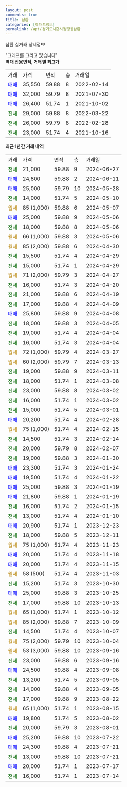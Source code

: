 ```yaml
---
layout: post
comments: true
title: 삼환
categories: [아파트정보]
permalink: /apt/경기도시흥시정왕동삼환
---
```


삼환 실거래 상세정보

<script type="text/javascript">
  google.charts.load('current', {'packages':['line', 'corechart']});
  google.charts.setOnLoadCallback(drawChart);

  function drawChart() {
    var data = new google.visualization.DataTable();
    data.addColumn('date', '거래일');
    data.addColumn('number', "매매");
    data.addColumn('number', "전세");
    data.addColumn('number', "전매");

    data.addRows([[new Date(Date.parse("2024-06-27")), null, 21000, null], [new Date(Date.parse("2024-06-11")), 24800, null, null], [new Date(Date.parse("2024-05-28")), 25000, null, null], [new Date(Date.parse("2024-05-10")), null, 14000, null], [new Date(Date.parse("2024-05-07")), null, null, null], [new Date(Date.parse("2024-05-06")), 25000, null, null], [new Date(Date.parse("2024-05-06")), null, 18000, null], [new Date(Date.parse("2024-05-06")), null, null, null], [new Date(Date.parse("2024-04-30")), null, null, null], [new Date(Date.parse("2024-04-29")), null, 15500, null], [new Date(Date.parse("2024-04-29")), null, 15000, null], [new Date(Date.parse("2024-04-27")), null, null, null], [new Date(Date.parse("2024-04-20")), null, 16000, null], [new Date(Date.parse("2024-04-19")), null, 21000, null], [new Date(Date.parse("2024-04-09")), null, 17000, null], [new Date(Date.parse("2024-04-08")), 25800, null, null], [new Date(Date.parse("2024-04-05")), null, 18000, null], [new Date(Date.parse("2024-04-04")), null, 19000, null], [new Date(Date.parse("2024-04-04")), null, 16000, null], [new Date(Date.parse("2024-03-27")), null, null, null], [new Date(Date.parse("2024-03-13")), null, null, null], [new Date(Date.parse("2024-03-11")), null, 19000, null], [new Date(Date.parse("2024-03-08")), null, 18000, null], [new Date(Date.parse("2024-03-02")), null, 23000, null], [new Date(Date.parse("2024-03-02")), null, 16000, null], [new Date(Date.parse("2024-03-01")), null, 15000, null], [new Date(Date.parse("2024-02-28")), 20200, null, null], [new Date(Date.parse("2024-02-15")), null, null, null], [new Date(Date.parse("2024-02-14")), null, 14500, null], [new Date(Date.parse("2024-02-07")), null, 20000, null], [new Date(Date.parse("2024-01-30")), null, 19000, null], [new Date(Date.parse("2024-01-24")), 23300, null, null], [new Date(Date.parse("2024-01-22")), 19500, null, null], [new Date(Date.parse("2024-01-19")), 25000, null, null], [new Date(Date.parse("2024-01-19")), 21800, null, null], [new Date(Date.parse("2024-01-15")), null, 16000, null], [new Date(Date.parse("2024-01-10")), null, 13000, null], [new Date(Date.parse("2023-12-23")), 20900, null, null], [new Date(Date.parse("2023-12-11")), null, 18000, null], [new Date(Date.parse("2023-11-23")), null, null, null], [new Date(Date.parse("2023-11-18")), 20000, null, null], [new Date(Date.parse("2023-11-15")), 20000, null, null], [new Date(Date.parse("2023-11-03")), null, null, null], [new Date(Date.parse("2023-10-30")), null, 15200, null], [new Date(Date.parse("2023-10-25")), 25000, null, null], [new Date(Date.parse("2023-10-13")), null, 17000, null], [new Date(Date.parse("2023-10-12")), null, null, null], [new Date(Date.parse("2023-10-09")), null, null, null], [new Date(Date.parse("2023-10-07")), null, 14500, null], [new Date(Date.parse("2023-10-04")), null, null, null], [new Date(Date.parse("2023-09-16")), null, null, null], [new Date(Date.parse("2023-09-16")), null, 23000, null], [new Date(Date.parse("2023-09-08")), 24500, null, null], [new Date(Date.parse("2023-09-05")), null, 13200, null], [new Date(Date.parse("2023-09-05")), null, 14000, null], [new Date(Date.parse("2023-08-22")), null, 17000, null], [new Date(Date.parse("2023-08-15")), null, null, null], [new Date(Date.parse("2023-08-02")), 19800, null, null], [new Date(Date.parse("2023-08-01")), null, 20000, null], [new Date(Date.parse("2023-07-22")), 25200, null, null], [new Date(Date.parse("2023-07-21")), 24300, null, null], [new Date(Date.parse("2023-07-21")), null, 13000, null], [new Date(Date.parse("2023-07-17")), 20000, null, null], [new Date(Date.parse("2023-07-14")), null, 16000, null]]);

    var options = {
      hAxis: {
        format: 'yyyy/MM/dd'
      },    
      lineWidth: 0,
      pointsVisible: true,    
      title: '최근 1년간 유형별 실거래가 분포',
      legend: { position: 'bottom' }
    };

    var formatter = new google.visualization.NumberFormat({pattern:'###,###'} );
    formatter.format(data, 1);
    formatter.format(data, 2);
    
    setTimeout(function() {
        var chart = new google.visualization.LineChart(document.getElementById('columnchart_material'));
        chart.draw(data, (options));
        document.getElementById('loading').style.display = 'none';
    }, 200);
  }
</script>


<div id="loading" style="z-index:20; display: block; margin-left: 0px">"그래프를 그리고 있습니다"</div>
<div id="columnchart_material" style="width: 95%; margin-left: 0px; display: block"></div>
<!-- contents start -->
<b>역대 전용면적, 거래별 최고가</b>
<table class="sortable">
    <tr>
      <td>거래</td>
      <td>가격</td>
      <td>면적</td>
      <td>층</td>
      <td>거래일</td>
    </tr>
        <tr>
          <td><a style="color: blue">매매</a></td>
          <td>35,550</td>
          <td>59.88</td>
          <td>8</td>
          <td>2022-02-14</td>
        </tr>            <tr>
          <td><a style="color: blue">매매</a></td>
          <td>32,000</td>
          <td>59.79</td>
          <td>8</td>
          <td>2021-07-30</td>
        </tr>            <tr>
          <td><a style="color: blue">매매</a></td>
          <td>26,400</td>
          <td>51.74</td>
          <td>1</td>
          <td>2021-10-02</td>
        </tr>        
        <tr>
              <td><a style="color: darkgreen">전세</a></td>
              <td>29,000</td>
              <td>59.88</td>
              <td>8</td>
              <td>2022-03-22</td>
            </tr>            <tr>
              <td><a style="color: darkgreen">전세</a></td>
              <td>26,000</td>
              <td>59.79</td>
              <td>8</td>
              <td>2022-02-28</td>
            </tr>            <tr>
              <td><a style="color: darkgreen">전세</a></td>
              <td>23,000</td>
              <td>51.74</td>
              <td>4</td>
              <td>2021-10-16</td>
            </tr>        
    
</table>

<b>최근 1년간 거래 내역</b>

<table class="sortable">
    <tr>
      <td>거래</td>
      <td>가격</td>
      <td>면적</td>
      <td>층</td>
      <td>거래일</td>
    </tr>
    <tr>
      <td><a style="color: darkgreen">전세</a></td>
      <td>21,000</td>
      <td>59.88</td>
      <td>9</td>
      <td>2024-06-27</td>
    </tr>          <tr>
      <td><a style="color: blue">매매</a></td>
      <td>24,800</td>
      <td>59.88</td>
      <td>2</td>
      <td>2024-06-11</td>
    </tr>          <tr>
      <td><a style="color: blue">매매</a></td>
      <td>25,000</td>
      <td>59.79</td>
      <td>10</td>
      <td>2024-05-28</td>
    </tr>          <tr>
      <td><a style="color: darkgreen">전세</a></td>
      <td>14,000</td>
      <td>51.74</td>
      <td>5</td>
      <td>2024-05-10</td>
    </tr>          <tr>
      <td><a style="color: darkgoldenrod">월세</a></td>
      <td>85 (1,000)</td>
      <td>59.88</td>
      <td>6</td>
      <td>2024-05-07</td>
    </tr>          <tr>
      <td><a style="color: blue">매매</a></td>
      <td>25,000</td>
      <td>59.88</td>
      <td>9</td>
      <td>2024-05-06</td>
    </tr>          <tr>
      <td><a style="color: darkgreen">전세</a></td>
      <td>18,000</td>
      <td>59.88</td>
      <td>8</td>
      <td>2024-05-06</td>
    </tr>          <tr>
      <td><a style="color: darkgoldenrod">월세</a></td>
      <td>66 (1,000)</td>
      <td>59.88</td>
      <td>3</td>
      <td>2024-05-06</td>
    </tr>          <tr>
      <td><a style="color: darkgoldenrod">월세</a></td>
      <td>85 (2,000)</td>
      <td>59.88</td>
      <td>6</td>
      <td>2024-04-30</td>
    </tr>          <tr>
      <td><a style="color: darkgreen">전세</a></td>
      <td>15,500</td>
      <td>51.74</td>
      <td>4</td>
      <td>2024-04-29</td>
    </tr>          <tr>
      <td><a style="color: darkgreen">전세</a></td>
      <td>15,000</td>
      <td>51.74</td>
      <td>1</td>
      <td>2024-04-29</td>
    </tr>          <tr>
      <td><a style="color: darkgoldenrod">월세</a></td>
      <td>71 (2,000)</td>
      <td>59.79</td>
      <td>3</td>
      <td>2024-04-27</td>
    </tr>          <tr>
      <td><a style="color: darkgreen">전세</a></td>
      <td>16,000</td>
      <td>51.74</td>
      <td>3</td>
      <td>2024-04-20</td>
    </tr>          <tr>
      <td><a style="color: darkgreen">전세</a></td>
      <td>21,000</td>
      <td>59.88</td>
      <td>6</td>
      <td>2024-04-19</td>
    </tr>          <tr>
      <td><a style="color: darkgreen">전세</a></td>
      <td>17,000</td>
      <td>59.88</td>
      <td>4</td>
      <td>2024-04-09</td>
    </tr>          <tr>
      <td><a style="color: blue">매매</a></td>
      <td>25,800</td>
      <td>59.88</td>
      <td>9</td>
      <td>2024-04-08</td>
    </tr>          <tr>
      <td><a style="color: darkgreen">전세</a></td>
      <td>18,000</td>
      <td>59.88</td>
      <td>3</td>
      <td>2024-04-05</td>
    </tr>          <tr>
      <td><a style="color: darkgreen">전세</a></td>
      <td>19,000</td>
      <td>51.74</td>
      <td>4</td>
      <td>2024-04-04</td>
    </tr>          <tr>
      <td><a style="color: darkgreen">전세</a></td>
      <td>16,000</td>
      <td>51.74</td>
      <td>3</td>
      <td>2024-04-04</td>
    </tr>          <tr>
      <td><a style="color: darkgoldenrod">월세</a></td>
      <td>72 (1,000)</td>
      <td>59.79</td>
      <td>4</td>
      <td>2024-03-27</td>
    </tr>          <tr>
      <td><a style="color: darkgoldenrod">월세</a></td>
      <td>60 (2,000)</td>
      <td>59.79</td>
      <td>7</td>
      <td>2024-03-13</td>
    </tr>          <tr>
      <td><a style="color: darkgreen">전세</a></td>
      <td>19,000</td>
      <td>59.88</td>
      <td>9</td>
      <td>2024-03-11</td>
    </tr>          <tr>
      <td><a style="color: darkgreen">전세</a></td>
      <td>18,000</td>
      <td>51.74</td>
      <td>1</td>
      <td>2024-03-08</td>
    </tr>          <tr>
      <td><a style="color: darkgreen">전세</a></td>
      <td>23,000</td>
      <td>59.88</td>
      <td>8</td>
      <td>2024-03-02</td>
    </tr>          <tr>
      <td><a style="color: darkgreen">전세</a></td>
      <td>16,000</td>
      <td>51.74</td>
      <td>1</td>
      <td>2024-03-02</td>
    </tr>          <tr>
      <td><a style="color: darkgreen">전세</a></td>
      <td>15,000</td>
      <td>51.74</td>
      <td>5</td>
      <td>2024-03-01</td>
    </tr>          <tr>
      <td><a style="color: blue">매매</a></td>
      <td>20,200</td>
      <td>51.74</td>
      <td>4</td>
      <td>2024-02-28</td>
    </tr>          <tr>
      <td><a style="color: darkgoldenrod">월세</a></td>
      <td>75 (1,000)</td>
      <td>51.74</td>
      <td>4</td>
      <td>2024-02-15</td>
    </tr>          <tr>
      <td><a style="color: darkgreen">전세</a></td>
      <td>14,500</td>
      <td>51.74</td>
      <td>3</td>
      <td>2024-02-14</td>
    </tr>          <tr>
      <td><a style="color: darkgreen">전세</a></td>
      <td>20,000</td>
      <td>59.79</td>
      <td>8</td>
      <td>2024-02-07</td>
    </tr>          <tr>
      <td><a style="color: darkgreen">전세</a></td>
      <td>19,000</td>
      <td>59.88</td>
      <td>3</td>
      <td>2024-01-30</td>
    </tr>          <tr>
      <td><a style="color: blue">매매</a></td>
      <td>23,300</td>
      <td>51.74</td>
      <td>3</td>
      <td>2024-01-24</td>
    </tr>          <tr>
      <td><a style="color: blue">매매</a></td>
      <td>19,500</td>
      <td>51.74</td>
      <td>4</td>
      <td>2024-01-22</td>
    </tr>          <tr>
      <td><a style="color: blue">매매</a></td>
      <td>25,000</td>
      <td>59.88</td>
      <td>3</td>
      <td>2024-01-19</td>
    </tr>          <tr>
      <td><a style="color: blue">매매</a></td>
      <td>21,800</td>
      <td>59.88</td>
      <td>1</td>
      <td>2024-01-19</td>
    </tr>          <tr>
      <td><a style="color: darkgreen">전세</a></td>
      <td>16,000</td>
      <td>51.74</td>
      <td>2</td>
      <td>2024-01-15</td>
    </tr>          <tr>
      <td><a style="color: darkgreen">전세</a></td>
      <td>13,000</td>
      <td>51.74</td>
      <td>4</td>
      <td>2024-01-10</td>
    </tr>          <tr>
      <td><a style="color: blue">매매</a></td>
      <td>20,900</td>
      <td>51.74</td>
      <td>1</td>
      <td>2023-12-23</td>
    </tr>          <tr>
      <td><a style="color: darkgreen">전세</a></td>
      <td>18,000</td>
      <td>59.88</td>
      <td>5</td>
      <td>2023-12-11</td>
    </tr>          <tr>
      <td><a style="color: darkgoldenrod">월세</a></td>
      <td>75 (1,000)</td>
      <td>51.74</td>
      <td>4</td>
      <td>2023-11-23</td>
    </tr>          <tr>
      <td><a style="color: blue">매매</a></td>
      <td>20,000</td>
      <td>51.74</td>
      <td>4</td>
      <td>2023-11-18</td>
    </tr>          <tr>
      <td><a style="color: blue">매매</a></td>
      <td>20,000</td>
      <td>51.74</td>
      <td>4</td>
      <td>2023-11-15</td>
    </tr>          <tr>
      <td><a style="color: darkgoldenrod">월세</a></td>
      <td>58 (500)</td>
      <td>51.74</td>
      <td>4</td>
      <td>2023-11-03</td>
    </tr>          <tr>
      <td><a style="color: darkgreen">전세</a></td>
      <td>15,200</td>
      <td>51.74</td>
      <td>3</td>
      <td>2023-10-30</td>
    </tr>          <tr>
      <td><a style="color: blue">매매</a></td>
      <td>25,000</td>
      <td>59.88</td>
      <td>3</td>
      <td>2023-10-25</td>
    </tr>          <tr>
      <td><a style="color: darkgreen">전세</a></td>
      <td>17,000</td>
      <td>59.88</td>
      <td>10</td>
      <td>2023-10-13</td>
    </tr>          <tr>
      <td><a style="color: darkgoldenrod">월세</a></td>
      <td>65 (1,000)</td>
      <td>51.74</td>
      <td>1</td>
      <td>2023-10-12</td>
    </tr>          <tr>
      <td><a style="color: darkgoldenrod">월세</a></td>
      <td>85 (2,000)</td>
      <td>59.88</td>
      <td>7</td>
      <td>2023-10-09</td>
    </tr>          <tr>
      <td><a style="color: darkgreen">전세</a></td>
      <td>14,500</td>
      <td>51.74</td>
      <td>4</td>
      <td>2023-10-07</td>
    </tr>          <tr>
      <td><a style="color: darkgoldenrod">월세</a></td>
      <td>75 (2,000)</td>
      <td>59.79</td>
      <td>10</td>
      <td>2023-10-04</td>
    </tr>          <tr>
      <td><a style="color: darkgoldenrod">월세</a></td>
      <td>53 (3,000)</td>
      <td>59.88</td>
      <td>10</td>
      <td>2023-09-16</td>
    </tr>          <tr>
      <td><a style="color: darkgreen">전세</a></td>
      <td>23,000</td>
      <td>59.88</td>
      <td>6</td>
      <td>2023-09-16</td>
    </tr>          <tr>
      <td><a style="color: blue">매매</a></td>
      <td>24,500</td>
      <td>59.88</td>
      <td>4</td>
      <td>2023-09-08</td>
    </tr>          <tr>
      <td><a style="color: darkgreen">전세</a></td>
      <td>13,200</td>
      <td>51.74</td>
      <td>5</td>
      <td>2023-09-05</td>
    </tr>          <tr>
      <td><a style="color: darkgreen">전세</a></td>
      <td>14,000</td>
      <td>59.88</td>
      <td>4</td>
      <td>2023-09-05</td>
    </tr>          <tr>
      <td><a style="color: darkgreen">전세</a></td>
      <td>17,000</td>
      <td>59.88</td>
      <td>9</td>
      <td>2023-08-22</td>
    </tr>          <tr>
      <td><a style="color: darkgoldenrod">월세</a></td>
      <td>65 (1,000)</td>
      <td>51.74</td>
      <td>1</td>
      <td>2023-08-15</td>
    </tr>          <tr>
      <td><a style="color: blue">매매</a></td>
      <td>19,800</td>
      <td>51.74</td>
      <td>5</td>
      <td>2023-08-02</td>
    </tr>          <tr>
      <td><a style="color: darkgreen">전세</a></td>
      <td>20,000</td>
      <td>59.79</td>
      <td>3</td>
      <td>2023-08-01</td>
    </tr>          <tr>
      <td><a style="color: blue">매매</a></td>
      <td>25,200</td>
      <td>59.88</td>
      <td>10</td>
      <td>2023-07-22</td>
    </tr>          <tr>
      <td><a style="color: blue">매매</a></td>
      <td>24,300</td>
      <td>59.88</td>
      <td>4</td>
      <td>2023-07-21</td>
    </tr>          <tr>
      <td><a style="color: darkgreen">전세</a></td>
      <td>13,000</td>
      <td>59.88</td>
      <td>10</td>
      <td>2023-07-21</td>
    </tr>          <tr>
      <td><a style="color: blue">매매</a></td>
      <td>20,000</td>
      <td>51.74</td>
      <td>1</td>
      <td>2023-07-17</td>
    </tr>          <tr>
      <td><a style="color: darkgreen">전세</a></td>
      <td>16,000</td>
      <td>51.74</td>
      <td>1</td>
      <td>2023-07-14</td>
    </tr>      </table>
<!-- contents end -->    

